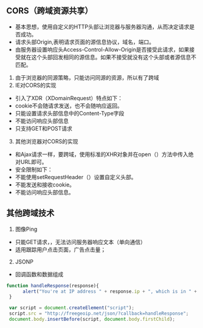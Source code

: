 ## CORS（跨域资源共享）
- 基本思想，使用自定义的HTTP头部让浏览器与服务器沟通，从而决定请求是否成功。
- 请求头部Origin,表明请求页面的源信息协议，域名，端口。
- 由服务器设置响应头Access-Control-Allow-Origin是否接受此请求，如果接受就在这个头部回发相同的源信息。如果不接受就没有这个头部或者源信息不匹配。
1. 由于浏览器的同源策略，只能访问同源的资源，所以有了跨域
2. IE对CORS的实现
- 引入了XDR（XDomainRequest）特点如下：
- cookie不会随请求发送，也不会随响应返回。
- 只能设置请求头部信息中的Content-Type字段
- 不能访问响应头部信息
- 只支持GET和POST请求
3. 其他浏览器对CORS的实现
- 和Ajax请求一样，要跨域，使用标准的XHR对象并在open（）方法中传入绝对URL即可。
- 安全限制如下：
- 不能使用setRequestHeader（）设置自定义头部。
- 不能发送和接收cookie。
- 不能访问响应头部信息。
## 其他跨域技术
1. 图像Ping
- 只能GET请求，，无法访问服务器响应文本（单向通信）
- 适用跟踪用户点击页面，广告点击量；
2. JSONP
- 回调函数和数据组成
```JavaScript
function handleResponse(response){
      alert("You're at IP address " + response.ip + ", which is in " + response.city + ", " + response.region_name);
 }

 var script = document.createElement("script");
 script.src = "http://freegeoip.net/json/?callback=handleResponse";
 document.body.insertBefore(script, document.body.firstChild);
 ```
 
